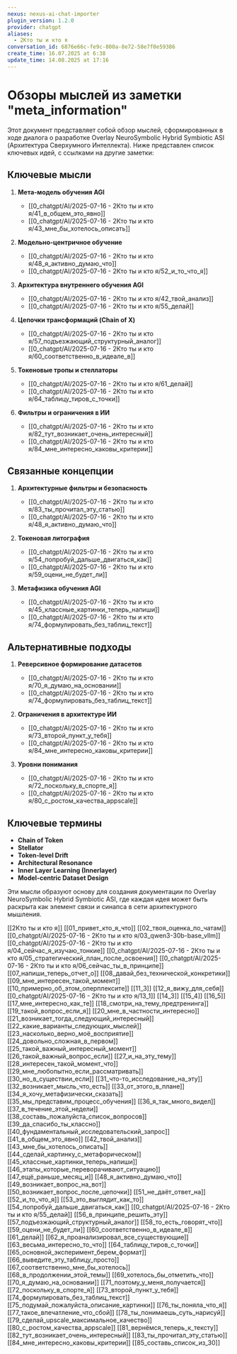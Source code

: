 ```yaml
---
nexus: nexus-ai-chat-importer
plugin_version: 1.2.0
provider: chatgpt
aliases:
  - 2Кто ты и кто я
conversation_id: 6876e66c-fe9c-800a-8e72-58e7f0e59386
create_time: 16.07.2025 at 6:38
update_time: 14.08.2025 at 17:16
---
```

# Обзоры мыслей из заметки "meta_information"

Этот документ представляет собой обзор мыслей, сформированных в ходе диалога о разработке Overlay NeuroSymbolic Hybrid Symbiotic ASI (Архитектура Сверхумного Интеллекта). Ниже представлен список ключевых идей, с ссылками на другие заметки:

## Ключевые мысли

1. **Мета-модель обучения AGI** 
   - [[0_chatgpt/AI/2025-07-16 - 2Кто ты и кто я/41_в_общем_это_явно]]
   - [[0_chatgpt/AI/2025-07-16 - 2Кто ты и кто я/43_мне_бы_хотелось_описать]]

2. **Модельно-центричное обучение**
   - [[0_chatgpt/AI/2025-07-16 - 2Кто ты и кто я/48_я_активно_думаю_что]]
   - [[0_chatgpt/AI/2025-07-16 - 2Кто ты и кто я/52_и_то_что_я]]

3. **Архитектура внутреннего обучения AGI**
   - [[0_chatgpt/AI/2025-07-16 - 2Кто ты и кто я/42_твой_анализ]]
   - [[0_chatgpt/AI/2025-07-16 - 2Кто ты и кто я/55_делай]]

4. **Цепочки трансформаций (Chain of X)**
   - [[0_chatgpt/AI/2025-07-16 - 2Кто ты и кто я/57_подъезжающий_структурный_аналог]]
   - [[0_chatgpt/AI/2025-07-16 - 2Кто ты и кто я/60_соответственно_в_идеале_в]]

5. **Токеновые тропы и стеллаторы**
   - [[0_chatgpt/AI/2025-07-16 - 2Кто ты и кто я/61_делай]]
   - [[0_chatgpt/AI/2025-07-16 - 2Кто ты и кто я/64_таблицу_тиров_с_точки]]

6. **Фильтры и ограничения в ИИ**
   - [[0_chatgpt/AI/2025-07-16 - 2Кто ты и кто я/82_тут_возникает_очень_интересный]]
   - [[0_chatgpt/AI/2025-07-16 - 2Кто ты и кто я/84_мне_интересно_каковы_критерии]]

## Связанные концепции

1. **Архитектурные фильтры и безопасность**
   - [[0_chatgpt/AI/2025-07-16 - 2Кто ты и кто я/83_ты_прочитал_эту_статью]]
   - [[0_chatgpt/AI/2025-07-16 - 2Кто ты и кто я/48_я_активно_думаю_что]]

2. **Токеновая литография**
   - [[0_chatgpt/AI/2025-07-16 - 2Кто ты и кто я/54_попробуй_дальше_двигаться_как]]
   - [[0_chatgpt/AI/2025-07-16 - 2Кто ты и кто я/59_оцени_не_будет_ли]]

3. **Метафизика обучения AGI**
   - [[0_chatgpt/AI/2025-07-16 - 2Кто ты и кто я/45_классные_картинки_теперь_напиши]]
   - [[0_chatgpt/AI/2025-07-16 - 2Кто ты и кто я/74_формулировать_без_таблиц_текст]]

## Альтернативные подходы

1. **Реверсивное формирование датасетов**
   - [[0_chatgpt/AI/2025-07-16 - 2Кто ты и кто я/70_я_думаю_на_основании]]
   - [[0_chatgpt/AI/2025-07-16 - 2Кто ты и кто я/74_формулировать_без_таблиц_текст]]

2. **Ограничения в архитектуре ИИ**
   - [[0_chatgpt/AI/2025-07-16 - 2Кто ты и кто я/73_второй_пункт_у_тебя]]
   - [[0_chatgpt/AI/2025-07-16 - 2Кто ты и кто я/84_мне_интересно_каковы_критерии]]

3. **Уровни понимания**
   - [[0_chatgpt/AI/2025-07-16 - 2Кто ты и кто я/72_поскольку_в_спорте_я]]
   - [[0_chatgpt/AI/2025-07-16 - 2Кто ты и кто я/80_с_ростом_качества_appscale]]

## Ключевые термины

- **Chain of Token**
- **Stellator** 
- **Token-level Drift**
- **Architectural Resonance**
- **Inner Layer Learning (Innerlayer)**
- **Model-centric Dataset Design**

Эти мысли образуют основу для создания документации по Overlay NeuroSymbolic Hybrid Symbiotic ASI, где каждая идея может быть раскрыта как элемент связи и синапса в сети архитектурного мышления.


[[2Кто ты и кто я]]
[[01_привет_кто_я_что]]
[[02_твоя_оценка_по_чатам]]
[[0_chatgpt/AI/2025-07-16 - 2Кто ты и кто я/03_qwen3-30b-base_vllm]]
[[0_chatgpt/AI/2025-07-16 - 2Кто ты и кто я/04_сейчас_я_изучаю_тонкие]]
[[0_chatgpt/AI/2025-07-16 - 2Кто ты и кто я/05_стратегический_план_после_освоения]]
[[0_chatgpt/AI/2025-07-16 - 2Кто ты и кто я/06_сейчас_ты_в_принципе]]
[[07_напиши_теперь_отчет_о]]
[[08_давай_без_технической_конкретики]]
[[09_мне_интересен_такой_момент]]
[[10_примерно_об_этом_оперплексите]]
[[11_3]]
[[12_я_вижу_для_себя]]
[[0_chatgpt/AI/2025-07-16 - 2Кто ты и кто я/13_1]]
[[14_3]]
[[15_4]]
[[16_5]]
[[17_мне_интересно_как_те]]
[[18_смотри_на_тему_предтренинга]]
[[19_такой_вопрос_если_я]]
[[20_мне_в_частности_интересно]]
[[21_возникает_тогда_следующий_интересный]]
[[22_какие_варианты_следующих_мыслей]]
[[23_насколько_верно_моё_восприятие]]
[[24_довольно_сложная_в_первом]]
[[25_такой_важный_интересный_момент]]
[[26_такой_важный_вопрос_если]]
[[27_и_на_эту_тему]]
[[28_интересен_такой_момент_что]]
[[29_мне_любопытно_если_рассматривать]]
[[30_но_в_существии_если]]
[[31_что-то_исследование_на_эту]]
[[32_возникает_мысль_что_есть]]
[[33_от_этого_в_плане]]
[[34_я_хочу_метафизически_сказать]]
[[35_мы_представим_процесс_обучения]]
[[36_я_так_много_видел]]
[[37_в_течение_этой_недели]]
[[38_составь_пожалуйста_список_вопросов]]
[[39_да_спасибо_ты_классно]]
[[40_фундаментальный_исследовательский_запрос]]
[[41_в_общем_это_явно]]
[[42_твой_анализ]]
[[43_мне_бы_хотелось_описать]]
[[44_сделай_картинку_с_метафорическом]]
[[45_классные_картинки_теперь_напиши]]
[[46_этапы_которые_переворачивают_ситуацию]]
[[47_ещё_раньше_месяц_и]]
[[48_я_активно_думаю_что]]
[[49_возникает_вопрос_на_вот]]
[[50_возникает_вопрос_после_цепочки]]
[[51_не_даёт_ответ_на]]
[[52_и_то_что_я]]
[[53_это_выглядит_как_то]]
[[54_попробуй_дальше_двигаться_как]]
[[0_chatgpt/AI/2025-07-16 - 2Кто ты и кто я/55_делай]]
[[56_в_принципе_решить_эту]]
[[57_подъезжающий_структурный_аналог]]
[[58_то_есть_говорят_что]]
[[59_оцени_не_будет_ли]]
[[60_соответственно_в_идеале_в]]
[[61_делай]]
[[62_я_проанализировал_все_существующие]]
[[63_весьма_интересно_то_что]]
[[64_таблицу_тиров_с_точки]]
[[65_основной_эксперимент_берем_формат]]
[[66_выведите_эту_таблицу_просто]]
[[67_соответственно_мне_бы_хотелось]]
[[68_в_продолжении_этой_темы]]
[[69_хотелось_бы_отметить_что]]
[[70_я_думаю_на_основании]]
[[71_поэтому_у_меня_получается]]
[[72_поскольку_в_спорте_я]]
[[73_второй_пункт_у_тебя]]
[[74_формулировать_без_таблиц_текст]]
[[75_подумай_пожалуйста_описание_картинки]]
[[76_ты_поняла_что_я]]
[[77_такое_впечатление_что_сбой]]
[[78_ты_понимаешь_суть_нарисуй]]
[[79_сделай_upscale_максимальное_качество]]
[[80_с_ростом_качества_appscale]]
[[81_вернёмся_теперь_к_тексту]]
[[82_тут_возникает_очень_интересный]]
[[83_ты_прочитал_эту_статью]]
[[84_мне_интересно_каковы_критерии]]
[[85_составь_список_из_30]]
